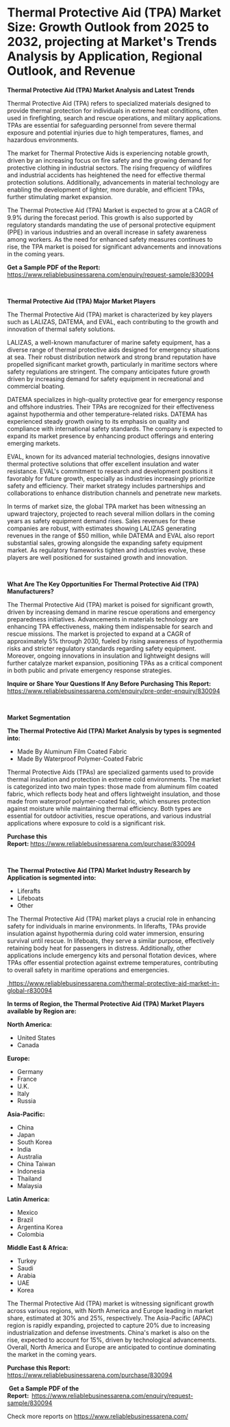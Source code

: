 <p><h1>Thermal Protective Aid (TPA) Market Size: Growth Outlook from 2025 to 2032, projecting at Market's Trends Analysis by Application, Regional Outlook, and Revenue</h1></p><p><strong>Thermal Protective Aid (TPA) Market Analysis and Latest Trends</strong></p>
<p><p>Thermal Protective Aid (TPA) refers to specialized materials designed to provide thermal protection for individuals in extreme heat conditions, often used in firefighting, search and rescue operations, and military applications. TPAs are essential for safeguarding personnel from severe thermal exposure and potential injuries due to high temperatures, flames, and hazardous environments. </p><p>The market for Thermal Protective Aids is experiencing notable growth, driven by an increasing focus on fire safety and the growing demand for protective clothing in industrial sectors. The rising frequency of wildfires and industrial accidents has heightened the need for effective thermal protection solutions. Additionally, advancements in material technology are enabling the development of lighter, more durable, and efficient TPAs, further stimulating market expansion. </p><p>The Thermal Protective Aid (TPA) Market is expected to grow at a CAGR of 9.9% during the forecast period. This growth is also supported by regulatory standards mandating the use of personal protective equipment (PPE) in various industries and an overall increase in safety awareness among workers. As the need for enhanced safety measures continues to rise, the TPA market is poised for significant advancements and innovations in the coming years.</p></p>
<p><strong>Get a Sample PDF of the Report:&nbsp;</strong> <a href="https://www.reliablebusinessarena.com/enquiry/request-sample/830094?utm_campaign=3270&utm_medium=2&utm_source=Github&utm_content=ia&utm_term=03042025&utm_id=thermal-protective-aid-tpa">https://www.reliablebusinessarena.com/enquiry/request-sample/830094</a></p>
<p>&nbsp;</p>
<p><strong>Thermal Protective Aid (TPA) Major Market Players</strong></p>
<p><p>The Thermal Protective Aid (TPA) market is characterized by key players such as LALIZAS, DATEMA, and EVAL, each contributing to the growth and innovation of thermal safety solutions.</p><p>LALIZAS, a well-known manufacturer of marine safety equipment, has a diverse range of thermal protective aids designed for emergency situations at sea. Their robust distribution network and strong brand reputation have propelled significant market growth, particularly in maritime sectors where safety regulations are stringent. The company anticipates future growth driven by increasing demand for safety equipment in recreational and commercial boating.</p><p>DATEMA specializes in high-quality protective gear for emergency response and offshore industries. Their TPAs are recognized for their effectiveness against hypothermia and other temperature-related risks. DATEMA has experienced steady growth owing to its emphasis on quality and compliance with international safety standards. The company is expected to expand its market presence by enhancing product offerings and entering emerging markets.</p><p>EVAL, known for its advanced material technologies, designs innovative thermal protective solutions that offer excellent insulation and water resistance. EVAL's commitment to research and development positions it favorably for future growth, especially as industries increasingly prioritize safety and efficiency. Their market strategy includes partnerships and collaborations to enhance distribution channels and penetrate new markets.</p><p>In terms of market size, the global TPA market has been witnessing an upward trajectory, projected to reach several million dollars in the coming years as safety equipment demand rises. Sales revenues for these companies are robust, with estimates showing LALIZAS generating revenues in the range of $50 million, while DATEMA and EVAL also report substantial sales, growing alongside the expanding safety equipment market. As regulatory frameworks tighten and industries evolve, these players are well positioned for sustained growth and innovation.</p></p>
<p>&nbsp;</p>
<p><strong>What Are The Key Opportunities For Thermal Protective Aid (TPA) Manufacturers?</strong></p>
<p><p>The Thermal Protective Aid (TPA) market is poised for significant growth, driven by increasing demand in marine rescue operations and emergency preparedness initiatives. Advancements in materials technology are enhancing TPA effectiveness, making them indispensable for search and rescue missions. The market is projected to expand at a CAGR of approximately 5% through 2030, fueled by rising awareness of hypothermia risks and stricter regulatory standards regarding safety equipment. Moreover, ongoing innovations in insulation and lightweight designs will further catalyze market expansion, positioning TPAs as a critical component in both public and private emergency response strategies.</p></p>
<p><strong>Inquire or Share Your Questions If Any Before Purchasing This Report:</strong> <a href="https://www.reliablebusinessarena.com/enquiry/pre-order-enquiry/830094?utm_campaign=3270&utm_medium=2&utm_source=Github&utm_content=ia&utm_term=03042025&utm_id=thermal-protective-aid-tpa">https://www.reliablebusinessarena.com/enquiry/pre-order-enquiry/830094</a></p>
<p>&nbsp;</p>
<p><strong>Market Segmentation</strong></p>
<p><strong>The Thermal Protective Aid (TPA) Market Analysis by types is segmented into:</strong></p>
<p><ul><li>Made By Aluminum Film Coated Fabric</li><li>Made By Waterproof Polymer-Coated Fabric</li></ul></p>
<p><p>Thermal Protective Aids (TPAs) are specialized garments used to provide thermal insulation and protection in extreme cold environments. The market is categorized into two main types: those made from aluminum film coated fabric, which reflects body heat and offers lightweight insulation, and those made from waterproof polymer-coated fabric, which ensures protection against moisture while maintaining thermal efficiency. Both types are essential for outdoor activities, rescue operations, and various industrial applications where exposure to cold is a significant risk.</p></p>
<p><strong>Purchase this Report:&nbsp;</strong><a href="https://www.reliablebusinessarena.com/purchase/830094?utm_campaign=3270&utm_medium=2&utm_source=Github&utm_content=ia&utm_term=03042025&utm_id=thermal-protective-aid-tpa">https://www.reliablebusinessarena.com/purchase/830094</a></p>
<p>&nbsp;</p>
<p><strong>The Thermal Protective Aid (TPA) Market Industry Research by Application is segmented into:</strong></p>
<p><ul><li>Liferafts</li><li>Lifeboats</li><li>Other</li></ul></p>
<p><p>The Thermal Protective Aid (TPA) market plays a crucial role in enhancing safety for individuals in marine environments. In liferafts, TPAs provide insulation against hypothermia during cold water immersion, ensuring survival until rescue. In lifeboats, they serve a similar purpose, effectively retaining body heat for passengers in distress. Additionally, other applications include emergency kits and personal flotation devices, where TPAs offer essential protection against extreme temperatures, contributing to overall safety in maritime operations and emergencies.</p></p>
<p><a href="https://www.reliablebusinessarena.com/thermal-protective-aid-market-in-global-r830094?utm_campaign=3270&utm_medium=2&utm_source=Github&utm_content=ia&utm_term=03042025&utm_id=thermal-protective-aid-tpa">&nbsp;https://www.reliablebusinessarena.com/thermal-protective-aid-market-in-global-r830094</a></p>
<p><strong>In terms of Region, the Thermal Protective Aid (TPA) Market Players available by Region are:</strong></p>
<p>
    <p> <strong> North America: </strong>
        <ul>
            <li>United States</li>
            <li>Canada</li>
        </ul>
        </p> 
    <p> <strong> Europe: </strong>
        <ul>
            <li>Germany</li>
            <li>France</li>
            <li>U.K.</li>
            <li>Italy</li>
            <li>Russia</li>
        </ul>
        </p> 
    <p> <strong> Asia-Pacific: </strong>
        <ul>
            <li>China</li>
            <li>Japan</li>
            <li>South Korea</li>
            <li>India</li>
            <li>Australia</li>
            <li>China Taiwan</li>
            <li>Indonesia</li>
            <li>Thailand</li>
            <li>Malaysia</li>
        </ul>
        </p> 
    <p> <strong> Latin America: </strong>
        <ul>
            <li>Mexico</li>
            <li>Brazil</li>
            <li>Argentina Korea</li>
            <li>Colombia</li>
        </ul>
        </p> 
    <p> <strong> Middle East & Africa: </strong>
        <ul>
            <li>Turkey</li>
            <li>Saudi</li>
            <li>Arabia</li>
            <li>UAE</li>
            <li>Korea</li>
        </ul>
    </p>
    </p>
<p><p>The Thermal Protective Aid (TPA) market is witnessing significant growth across various regions, with North America and Europe leading in market share, estimated at 30% and 25%, respectively. The Asia-Pacific (APAC) region is rapidly expanding, projected to capture 20% due to increasing industrialization and defense investments. China's market is also on the rise, expected to account for 15%, driven by technological advancements. Overall, North America and Europe are anticipated to continue dominating the market in the coming years.</p></p>
<p><strong>Purchase this Report: </strong><a href="https://www.reliablebusinessarena.com/purchase/830094?utm_campaign=3270&utm_medium=2&utm_source=Github&utm_content=ia&utm_term=03042025&utm_id=thermal-protective-aid-tpa">https://www.reliablebusinessarena.com/purchase/830094</a></p>
<p>&nbsp;<strong>Get a Sample PDF of the Report:&nbsp;&nbsp;</strong><a href="https://www.reliablebusinessarena.com/enquiry/request-sample/830094?utm_campaign=3270&utm_medium=2&utm_source=Github&utm_content=ia&utm_term=03042025&utm_id=thermal-protective-aid-tpa">https://www.reliablebusinessarena.com/enquiry/request-sample/830094</a></p>
<p><strong></strong></p>
<p>Check more reports on <a href="https://www.reliablebusinessarena.com/?utm_campaign=3270&utm_medium=2&utm_source=Github&utm_content=ia&utm_term=03042025&utm_id=thermal-protective-aid-tpa">https://www.reliablebusinessarena.com/</a></p>